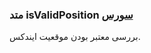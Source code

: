 <h3>
متد isValidPosition
<a class="ext-link" href="classes_Tetris_Gameplay.js.html#line24" >سورس</a>
</h3>
بررسی معتبر بودن موقعیت ایندکس.
